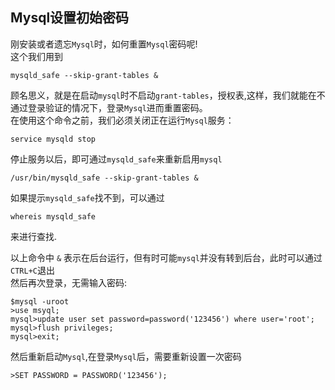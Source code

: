 ## Mysql设置初始密码

刚安装或者遗忘`Mysql`时，如何重置`Mysql`密码呢!  
这个我们用到
```
mysqld_safe --skip-grant-tables &
```
顾名思义，就是在启动`mysql`时不启动`grant-tables`，授权表,这样，我们就能在不通过登录验证的情况下，登录`Mysql`进而重置密码。  
在使用这个命令之前，我们必须关闭正在运行`Mysql`服务：  
```
service mysqld stop
```
停止服务以后，即可通过`mysqld_safe`来重新启用`mysql`  
```
/usr/bin/mysqld_safe --skip-grant-tables &
```
如果提示`mysqld_safe`找不到，可以通过  
```
whereis mysqld_safe
```
来进行查找.  

以上命令中 `&` 表示在后台运行，但有时可能`mysql`并没有转到后台，此时可以通过 `CTRL+C`退出  
然后再次登录，无需输入密码:
```
$mysql -uroot
>use msyql;
mysql>update user set password=password('123456') where user='root';
mysql>flush privileges;
mysql>exit;
```
然后重新启动`Mysql`,在登录`Mysql`后，需要重新设置一次密码  
```
>SET PASSWORD = PASSWORD('123456');
```
